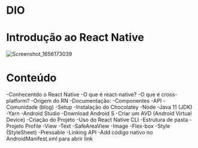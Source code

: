 # DIO
# Introdução ao React Native

![Screenshot_1656173039](https://user-images.githubusercontent.com/105315629/175781600-24ff4220-d617-4347-8dee-6051ac81bb83.png)

# Conteúdo
-Conhecentdo o React Native
  -O  que é react-native?
  -O que é cross-platform?
  -Origem do RN
-Documentação:
  -Componentes
  -API
  -Comunidade (blog)
 -Setup
  -Instalação do Chocolatey
  -Node
  -Java 11 (JDK)
  -Yarn
  -Android Studio
    -Download Android S
     -Criar um AVD (Android Virtual Device)
  -Criação do Projeto 
    -Uso do React Native CLI
    -Estrutura de pasta
  -Projeto Profile
   -View
   -Text
   -SafeAreaView
   -Image
   -Flex-box
   -Style (StyleSheet)
   -Pressable
   -Linking API
   -Add código nativo no AndroidManifest.xml para abrir link
